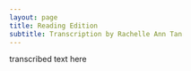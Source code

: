 ```yaml
---
layout: page
title: Reading Edition
subtitle: Transcription by Rachelle Ann Tan
---
```


transcribed text here
